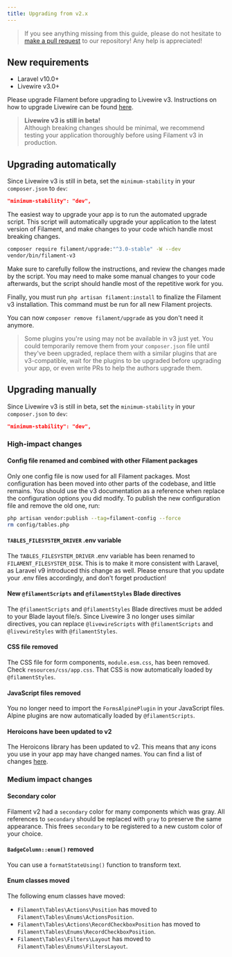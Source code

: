 ```yaml
---
title: Upgrading from v2.x
---
```


> If you see anything missing from this guide, please do not hesitate to [make a pull request](https://github.com/filamentphp/filament/edit/3.x/packages/tables/docs/11-upgrade-guide.md) to our repository! Any help is appreciated!

## New requirements

- Laravel v10.0+
- Livewire v3.0+

Please upgrade Filament before upgrading to Livewire v3. Instructions on how to upgrade Livewire can be found [here](https://livewire.laravel.com/docs/upgrading).

> **Livewire v3 is still in beta!**<br />
> Although breaking changes should be minimal, we recommend testing your application thoroughly before using Filament v3 in production.

## Upgrading automatically

Since Livewire v3 is still in beta, set the `minimum-stability` in your `composer.json` to `dev`:

```json
"minimum-stability": "dev",
```

The easiest way to upgrade your app is to run the automated upgrade script. This script will automatically upgrade your application to the latest version of Filament, and make changes to your code which handle most breaking changes.

```bash
composer require filament/upgrade:"^3.0-stable" -W --dev
vendor/bin/filament-v3
```

Make sure to carefully follow the instructions, and review the changes made by the script. You may need to make some manual changes to your code afterwards, but the script should handle most of the repetitive work for you.

Finally, you must run `php artisan filament:install` to finalize the Filament v3 installation. This command must be run for all new Filament projects.

You can now `composer remove filament/upgrade` as you don't need it anymore.

> Some plugins you're using may not be available in v3 just yet. You could temporarily remove them from your `composer.json` file until they've been upgraded, replace them with a similar plugins that are v3-compatible, wait for the plugins to be upgraded before upgrading your app, or even write PRs to help the authors upgrade them.

## Upgrading manually

Since Livewire v3 is still in beta, set the `minimum-stability` in your `composer.json` to `dev`:

```json
"minimum-stability": "dev",
```

### High-impact changes

#### Config file renamed and combined with other Filament packages

Only one config file is now used for all Filament packages. Most configuration has been moved into other parts of the codebase, and little remains. You should use the v3 documentation as a reference when replace the configuration options you did modify. To publish the new configuration file and remove the old one, run:

```bash
php artisan vendor:publish --tag=filament-config --force
rm config/tables.php
```

#### `TABLES_FILESYSTEM_DRIVER` .env variable

The `TABLES_FILESYSTEM_DRIVER` .env variable has been renamed to `FILAMENT_FILESYSTEM_DISK`. This is to make it more consistent with Laravel, as Laravel v9 introduced this change as well. Please ensure that you update your .env files accordingly, and don't forget production!

#### New `@filamentScripts` and `@filamentStyles` Blade directives

The `@filamentScripts` and `@filamentStyles` Blade directives must be added to your Blade layout file/s. Since Livewire 3 no longer uses similar directives, you can replace `@livewireScripts` with `@filamentScripts`  and `@livewireStyles` with `@filamentStyles`.

#### CSS file removed

The CSS file for form components, `module.esm.css`, has been removed. Check `resources/css/app.css`. That CSS is now automatically loaded by `@filamentStyles`.

#### JavaScript files removed

You no longer need to import the `FormsAlpinePlugin` in your JavaScript files. Alpine plugins are now automatically loaded by `@filamentScripts`.

#### Heroicons have been updated to v2

The Heroicons library has been updated to v2. This means that any icons you use in your app may have changed names. You can find a list of changes [here](https://github.com/tailwindlabs/heroicons/releases/tag/v2.0.0).

### Medium impact changes

#### Secondary color

Filament v2 had a `secondary` color for many components which was gray. All references to `secondary` should be replaced with `gray` to preserve the same appearance. This frees `secondary` to be registered to a new custom color of your choice.

#### `BadgeColumn::enum()` removed

You can use a `formatStateUsing()` function to transform text.

#### Enum classes moved

The following enum classes have moved:

- `Filament\Tables\Actions\Position` has moved to `Filament\Tables\Enums\ActionsPosition`.
- `Filament\Tables\Actions\RecordCheckboxPosition` has moved to `Filament\Tables\Enums\RecordCheckboxPosition`.
- `Filament\Tables\Filters\Layout` has moved to `Filament\Tables\Enums\FiltersLayout`.
